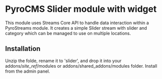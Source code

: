 # PyroCMS Slider module with widget

This module uses Streams Core API to handle data interaction within a PyroStreams module. It creates a simple Slider stream with slider and category which can be managed to use on multiple locations.

## Installation

Unzip the folde, rename it to 'slider', and drop it into your addons/_site\_ref_/modules or addons/shared\_addons/modules folder. Install from the admin panel.